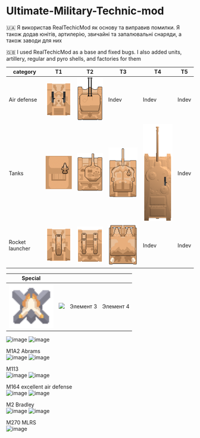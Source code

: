 # Ultimate-Military-Technic-mod
🇺🇦 Я використав RealTechicMod як основу та виправив помилки. Я також додав юнітів, артилерію, звичайні та запалювальні снаряди, а також заводи для них

🇬🇧 I used RealTechicMod as a base and fixed bugs. I also added units, artillery, regular and pyro shells, and factories for them


| category       | T1                                                                 | T2         | T3         | T4         | T5         |
|---------------|--------------------------------------------------------------------|------------|------------|------------|------------|
| Air defense   | <img src="https://github.com/Volproil/Ultimate-Military-Technic/blob/main/sprites/units/american/M163-VADS-full.png" width="120"> | <img src="https://github.com/Volproil/Ultimate-Military-Technic/blob/main/sprites/units/american/M247-full.png" width="120">   | Indev  | Indev   | Indev   |
| Tanks         | <img src="https://github.com/Volproil/Ultimate-Military-Technic/blob/main/sprites/units/american/m113-full.png" width="120"> | <img src="https://github.com/Volproil/Ultimate-Military-Technic/blob/main/sprites/units/american/m2bradley-full.png" width="120">   | <img src="https://github.com/Volproil/Ultimate-Military-Technic/blob/main/sprites/units/american/abrams-full.png" width="120"> | <img src="https://github.com/Volproil/Ultimate-Military-Technic/blob/main/sprites/units/american/T28-full.png" width="120"> | Indev   |
| Rocket launcher      | <img src="https://github.com/Volproil/Ultimate-Military-Technic/blob/main/sprites/units/american/ATGM-Vehicle-full.png" width="120">                                            | <img src="https://github.com/Volproil/Ultimate-Military-Technic/blob/main/sprites/units/american/MIM-72-full.png" width="120"> | <img src="https://github.com/Volproil/Ultimate-Military-Technic/blob/main/sprites/units/american/m270mlrs-full.png" width="120">   | Indev  | Indev  |

| **Special** |   |   |   |
|-------------|---|---|---|
| <img src="https://github.com/Volproil/Ultimate-Military-Technic/blob/main/sprites/units/ukrainian/fpvdrone1-full.png" width="120">   |  <img src="hhttps://github.com/Volproil/Ultimate-Military-Technic/blob/main/sprites/units/american/m35.png" width="120">  | Элемент 3 | Элемент 4 |



![image](https://github.com/Volproil/Ultimate-Military-Technic-mod/assets/88111301/0c59f7d9-8e18-459e-b144-23c944f6e403) ![image](https://github.com/Volproil/Ultimate-Military-Technic-mod/assets/88111301/219b5fec-13fb-4974-98a1-626a38521f84)

M1A2 Abrams          
 ![image](https://github.com/Volproil/Ultimate-Military-Technic-mod/assets/88111301/777f4352-d660-4be0-aa5d-4fb3cd868107) ![image](https://github.com/Volproil/Ultimate-Military-Technic-mod/assets/88111301/099fc349-f258-487e-b794-4cab605deea7)


M113          
![image](https://github.com/Volproil/Ultimate-Military-Technic-mod/assets/88111301/a3a34897-b3bb-4254-be47-c19e1edf8775) ![image](https://github.com/Volproil/Ultimate-Military-Technic-mod/assets/88111301/36b42914-29cc-4384-b7c2-4fa7739158d2)


M164 excellent air defense          
![image](https://github.com/Volproil/Ultimate-Military-Technic-mod/assets/88111301/5d230a6f-61d7-44f1-b722-f49ea1a42cab) ![image](https://github.com/Volproil/Ultimate-Military-Technic-mod/assets/88111301/4f32c972-a001-48b9-86d7-5b61b5f60a99)


M2 Bradley          
![image](https://github.com/Volproil/Ultimate-Military-Technic-mod/assets/88111301/2d0a14aa-bb70-4614-b4d9-a97caf8e439e) ![image](https://github.com/Volproil/Ultimate-Military-Technic-mod/assets/88111301/da041785-47de-4871-b73c-1a937c66a760)

M270 MLRS      
![image](https://github.com/Volproil/Ultimate-Military-Technic-mod/assets/88111301/d02d44bb-ff2f-491a-92bb-754ec5158730)

